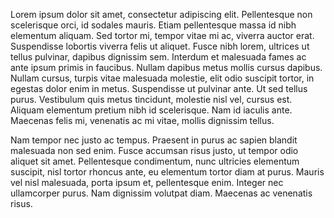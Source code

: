 Lorem ipsum dolor sit amet, consectetur adipiscing elit. Pellentesque non scelerisque orci, id sodales mauris. Etiam pellentesque massa id nibh elementum aliquam. Sed tortor mi, tempor vitae mi ac, viverra auctor erat. Suspendisse lobortis viverra felis ut aliquet. Fusce nibh lorem, ultrices ut tellus pulvinar, dapibus dignissim sem. Interdum et malesuada fames ac ante ipsum primis in faucibus. Nullam dapibus metus mollis cursus dapibus. Nullam cursus, turpis vitae malesuada molestie, elit odio suscipit tortor, in egestas dolor enim in metus. Suspendisse ut pulvinar ante. Ut sed tellus purus. Vestibulum quis metus tincidunt, molestie nisl vel, cursus est. Aliquam elementum pretium nibh id scelerisque. Nam id iaculis ante. Maecenas felis mi, venenatis ac mi vitae, mollis dignissim tellus.

Nam tempor nec justo ac tempus. Praesent in purus ac sapien blandit malesuada non sed enim. Fusce accumsan risus justo, ut tempor odio aliquet sit amet. Pellentesque condimentum, nunc ultricies elementum suscipit, nisl tortor rhoncus ante, eu elementum tortor diam at purus. Mauris vel nisl malesuada, porta ipsum et, pellentesque enim. Integer nec ullamcorper purus. Nam dignissim volutpat diam. Maecenas ac venenatis risus.
